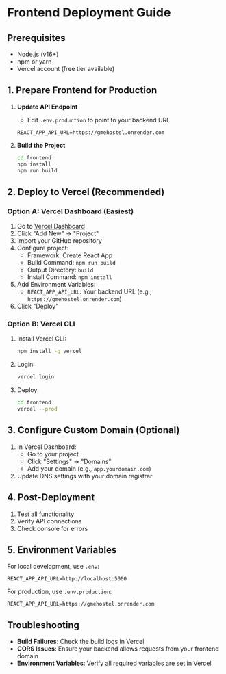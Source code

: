 # Frontend Deployment Guide

## Prerequisites
- Node.js (v16+)
- npm or yarn
- Vercel account (free tier available)

## 1. Prepare Frontend for Production

1. **Update API Endpoint**
   - Edit `.env.production` to point to your backend URL
   ```
   REACT_APP_API_URL=https://gmehostel.onrender.com
   ```

2. **Build the Project**
   ```bash
   cd frontend
   npm install
   npm run build
   ```

## 2. Deploy to Vercel (Recommended)

### Option A: Vercel Dashboard (Easiest)
1. Go to [Vercel Dashboard](https://vercel.com/dashboard)
2. Click "Add New" → "Project"
3. Import your GitHub repository
4. Configure project:
   - Framework: Create React App
   - Build Command: `npm run build`
   - Output Directory: `build`
   - Install Command: `npm install`
5. Add Environment Variables:
   - `REACT_APP_API_URL`: Your backend URL (e.g., `https://gmehostel.onrender.com`)
6. Click "Deploy"

### Option B: Vercel CLI
1. Install Vercel CLI:
   ```bash
   npm install -g vercel
   ```
2. Login:
   ```bash
   vercel login
   ```
3. Deploy:
   ```bash
   cd frontend
   vercel --prod
   ```

## 3. Configure Custom Domain (Optional)
1. In Vercel Dashboard:
   - Go to your project
   - Click "Settings" → "Domains"
   - Add your domain (e.g., `app.yourdomain.com`)
2. Update DNS settings with your domain registrar

## 4. Post-Deployment
1. Test all functionality
2. Verify API connections
3. Check console for errors

## 5. Environment Variables
For local development, use `.env`:
```
REACT_APP_API_URL=http://localhost:5000
```

For production, use `.env.production`:
```
REACT_APP_API_URL=https://gmehostel.onrender.com
```

## Troubleshooting
- **Build Failures**: Check the build logs in Vercel
- **CORS Issues**: Ensure your backend allows requests from your frontend domain
- **Environment Variables**: Verify all required variables are set in Vercel
